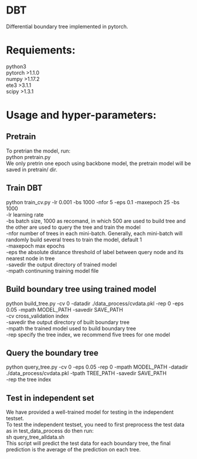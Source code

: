 # DBT
Differential boundary tree implemented in pytorch.

# Requiements:
python3<br>
pytorch >1.1.0<br>
numpy >1.17.2<br>
ete3 >3.1.1<br>
scipy >1.3.1<br>

# Usage and hyper-parameters:
## Pretrain
To pretrian the model, run: <br>
python pretrain.py<br>
We only pretrin one epoch using backbone model, the pretrain model will be saved in pretrain/ dir.<br> 
## Train DBT
python train_cv.py -lr 0.001 -bs 1000 -nfor 5 -eps 0.1 -maxepoch 25 -bs 1000<br>
-lr learning rate <br>
-bs batch size, 1000 as recomand, in which 500 are used to build tree and the other are used to query the tree and train the model <br>
-nfor number of trees in each mini-batch. Generally, each mini-batch will randomly build several trees to train the model, default 1<br>
-maxepoch max epochs<br>
-eps the absolute distance threshold of label between query node and its nearest node in tree<br>
-savedir the output directory of trained model<br>
-mpath continuning training model file<br>
## Build boundary tree using trained model
python build_tree.py -cv 0 -datadir ./data_process/cvdata.pkl -rep 0 -eps 0.05 -mpath MODEL_PATH -savedir SAVE_PATH<br>
-cv cross_validation index<br>
-savedir the output directory of built boundary tree<br>
-mpath the trained model used to build boundary tree<br>
-rep specify the tree index, we recommend five trees for one model<br>
## Query the boundary tree
python query_tree.py -cv 0 -eps 0.05 -rep 0 -mpath MODEL_PATH -datadir ./data_process/cvdata.pkl -tpath TREE_PATH -savedir SAVE_PATH <br>
-rep the tree index<br>
## Test in independent set
We have provided a well-trained model for testing in the independent testset.<br>
To test the independent testset, you need to first preprocess the test data as in test_data_process do then run:<br>
sh query_tree_alldata.sh<br>
This script will predict the test data for each boundary tree, the final prediction is the average of the prediction on each tree.
